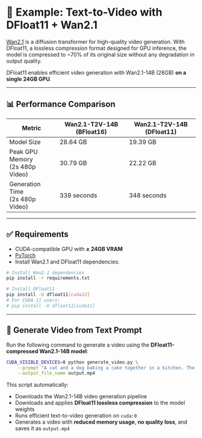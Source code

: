# 🧪 Example: Text-to-Video with DFloat11 + Wan2.1

[Wan2.1](https://github.com/Wan-Video/Wan2.1) is a diffusion transformer for high-quality video generation. With DFloat11, a lossless compression format designed for GPU inference, the model is compressed to \~70% of its original size without any degradation in output quality.

DFloat11 enables efficient video generation with Wan2.1-14B (28GB) **on a single 24GB GPU**.

---

## 📊 Performance Comparison

| Metric                             | Wan2.1-T2V-14B (BFloat16) | Wan2.1-T2V-14B (DFloat11) |
| ---------------------------------- | ------------------------- | ------------------------- |
| Model Size                         | 28.64 GB                  | 19.39 GB                  |
| Peak GPU Memory<br>(2s 480p Video) | 30.79 GB                  | 22.22 GB                  |
| Generation Time<br>(2s 480p Video) | 339 seconds               | 348 seconds               |

---

## ✅ Requirements

* CUDA-compatible GPU with **≥ 24GB VRAM**
* [PyTorch](https://pytorch.org/get-started/locally/)
* Install Wan2.1 and DFloat11 dependencies:

```bash
# Install Wan2.1 dependencies
pip install -r requirements.txt

# Install DFloat11
pip install -U dfloat11[cuda12]
# For CUDA 11 users:
# pip install -U dfloat11[cuda11]
```

---

## 🚀 Generate Video from Text Prompt

Run the following command to generate a video using the **DFloat11-compressed Wan2.1-14B model**:

```bash
CUDA_VISIBLE_DEVICES=0 python generate_video.py \
    --prompt "A cat and a dog baking a cake together in a kitchen. The cat is carefully measuring flour, while the dog is stirring the batter with a wooden spoon. The kitchen is cozy, with sunlight streaming through the window." \
    --output_file_name output.mp4
```

This script automatically:

* Downloads the Wan2.1-14B video generation pipeline
* Downloads and applies **DFloat11 lossless compression** to the model weights
* Runs efficient text-to-video generation on `cuda:0`
* Generates a video with **reduced memory usage**, **no quality loss**, and saves it as `output.mp4`
